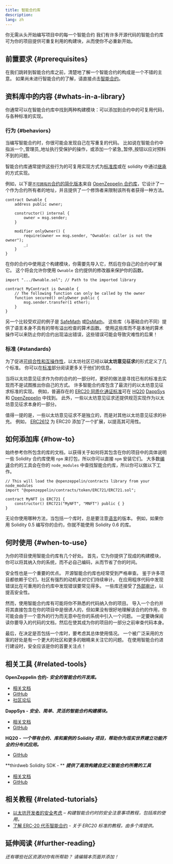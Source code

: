 ```yaml
---
title: 智能合约库
description:
lang: zh
---
```


你无需从头开始编写项目中的每一个智能合约 我们有许多开源代码的智能合约库可为你的项目提供可重复利用的构建块，从而使你不必重新开始。

## 前置要求 {#prerequisites}

在我们跳转到智能合约库之前，清楚地了解一个智能合约的构成是一个不错的主意。 如果尚未进行智能合约的了解，请直接点击[智能合约](/developers/docs/smart-contracts/anatomy/)。

## 资料库中的内容 {#whats-in-a-library}

你通常可以在智能合约库中找到两种构建模块：可以添加到合约中的可复用代码，与各种标准的实现。

### 行为 {#behaviors}

当编写智能合约时，你很可能会发现自己在写重复的代码。 比如说在智能合约中指派一个_管理员_地址执行受保护的操作，或添加一个紧急_暂停_按钮以应对预料不到的问题。

智能合约库通常提供这些行为的可复用实现方式为[标准库](https://solidity.readthedocs.io/en/v0.7.2/contracts.html#libraries)或在 solidity 中通过[继承](https://solidity.readthedocs.io/en/v0.7.2/contracts.html#inheritance)的方式实现。

例如，以下是[`不可拥有的`合约的简化版本](https://github.com/OpenZeppelin/openzeppelin-contracts/blob/v3.2.0/contracts/access/Ownable.sol)来自 [OpenZeppelin 合约库](https://github.com/OpenZeppelin/openzeppelin-contracts)，它设计了一个作为合约所有者的地址，并且提供了一个修饰者来限制该所有者获得一种方法。

```solidity
contract Ownable {
    address public owner;

    constructor() internal {
        owner = msg.sender;
    }

    modifier onlyOwner() {
        require(owner == msg.sender, "Ownable: caller is not the owner");
        _;
    }
}
```

在你的合约中使用这个构建模块，你需要先导入它，然后在你自己的合约中扩展它。 这个将会允许你使用 `Ownable` 合约提供的修改器来保护你的函数。

```solidity
import ".../Ownable.sol"; // Path to the imported library

contract MyContract is Ownable {
    // The following function can only be called by the owner
    function secured() onlyOwner public {
        msg.sender.transfer(1 ether);
    }
}
```

另一个比较受欢迎的例子是 [SafeMath](https://docs.openzeppelin.com/contracts/3.x/utilities#math) 或[DsMath](https://dappsys.readthedocs.io/en/latest/ds_math.html)。 这些库（与基础合约不同）提供了语言本身不具有的带有溢出检查的算术函数。 使用这些库而不是本地的算术操作可以来防止你的合约出现溢出错误，这些错误可能会导致灾难性的后果！

### 标准 {#standards}

为了促进[可组合性和互操作性](/developers/docs/smart-contracts/composability/)，以太坊社区已经以**以太坊意见征求**的形式定义了几个标准。 你可以在[标准](/developers/docs/standards/)部分阅读更多关于他们的信息。

当将以太坊意见征求作为你的合约的一部分时，更好的做法是寻找已有的标准去实现而不是试图推出你自己的方式。 许多智能合约库包含了最流行的以太坊意见征求标准的实现。 例如，普遍存在的 [ERC20 同质化通证标准](/developers/tutorials/understand-the-erc-20-token-smart-contract/)可在 [HQ20](https://github.com/HQ20/contracts/blob/master/contracts/token/README.md) [DappSys](https://github.com/dapphub/ds-token/) 和 [OpenZeppelin](https://docs.openzeppelin.com/contracts/3.x/erc20) 中找到。 此外，一些以太坊意见征求还提供规范实现作为以太坊意见征求本身的一部分。

值得一提的是，一些以太坊意见征求不是独立的，而是对其他以太坊意见征求的补充。 例如， [ERC2612](https://eips.ethereum.org/EIPS/eip-2612) 为 ERC20 添加了一个扩展，以提高其可用性。

## 如何添加库 {#how-to}

始终参考你所包含的库的文档，以获得关于如何将其包含在你的项目中的具体说明 一些 Solidity 合约库使用 `npm` 来打包，所以你可以直接 `npm` 安装它们。 大多数[编译](/developers/docs/smart-contracts/compiling/)合约的工具会在你的 `node_modules` 中查找智能合约库，所以你可以做以下工作。

```solidity
// This will load the @openzeppelin/contracts library from your node_modules
import "@openzeppelin/contracts/token/ERC721/ERC721.sol";

contract MyNFT is ERC721 {
    constructor() ERC721("MyNFT", "MNFT") public { }
}
```

无论你使用哪种方法，当包括一个库时，总是要注意[语言](/developers/docs/smart-contracts/languages/)的版本。 例如，如果你用 Solidity 0.5 编写你的合约，你就不能使用 Solidity 0.6 的库。

## 何时使用 {#when-to-use}

为你的项目使用智能合约库有几个好处。 首先，它为你提供了现成的构建模块，你可以将其纳入你的系统，而不必自己编码，从而节省了你的时间。

安全性也是一个重要的优点。 开源智能合约库也经常受到严格审查。 鉴于许多项目都依赖于它们，社区有强烈的动机来对它们持续审计。 在应用程序代码中发现错误比在可重用的合约库中发现错误要常见得多。 一些库还接受了[外部审计](https://github.com/OpenZeppelin/openzeppelin-contracts/tree/master/audits)，以提高安全性。

然而，使用智能合约库有可能将你不熟悉的代码纳入你的项目。 导入一个合约并将其直接包含在你的项目中是很诱人的，但如果没有很好地理解该合约的作用，你可能会由于一个意外的行为而无意中在你的系统中引入一个问题。 一定要确保阅读你要导入的代码的文档，然后在使其成为你的项目的一部分之前审查代码本身。

最后，在决定是否包括一个库时，要考虑其总体使用情况。 一个被广泛采用的方案的好处是有一个更大的社区和更多的眼睛来关注它的问题。 在使用智能合约进行建设时，安全应该是你的首要关注点！

## 相关工具 {#related-tools}

**OpenZeppelin 合约-** **_安全的智能合约开发库。_**

- [相关文档](https://docs.openzeppelin.com/contracts/)
- [GitHub](https://github.com/OpenZeppelin/openzeppelin-contracts)
- [社区论坛](https://forum.openzeppelin.com/c/general/16)

**DappSys -** **_安全、简单、灵活的智能合约构建模块。_**

- [相关文档](https://dappsys.readthedocs.io/)
- [GitHub](https://github.com/dapphub/dappsys)

**HQ20 -** **_一个带有合约、库和案例的 Solidity 项目，帮助你为现实世界建立功能齐全的分布式应用。_**

- [GitHub](https://github.com/HQ20/contracts)

**thirdweb Solidity SDK - ** **_提供了高效构建自定义智能合约所需的工具_**

- [相关文档](https://portal.thirdweb.com/solidity/)
- [GitHub](https://github.com/thirdweb-dev/contracts)

## 相关教程 {#related-tutorials}

- [以太坊开发者的安全考虑](/developers/docs/smart-contracts/security/) _– 构建智能合约时的安全注意事项教程，包括库的使用。_
- [了解 ERC-20 代币智能合约](/developers/tutorials/understand-the-erc-20-token-smart-contract/) _- 关于 ERC20 标准的教程，由多个库提供。_

## 延伸阅读 {#further-reading}

_还有哪些社区资源对你有所帮助？ 请编辑本页面并添加！_
